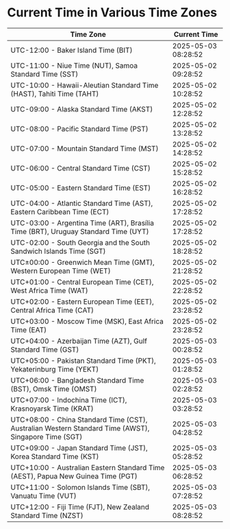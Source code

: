 # Current Time in Various Time Zones

| Time Zone | Current Time |
|-----------|--------------|
| UTC-12:00 - Baker Island Time (BIT) | 2025-05-03 08:28:52 |
| UTC-11:00 - Niue Time (NUT), Samoa Standard Time (SST) | 2025-05-02 09:28:52 |
| UTC-10:00 - Hawaii-Aleutian Standard Time (HAST), Tahiti Time (TAHT) | 2025-05-02 10:28:52 |
| UTC-09:00 - Alaska Standard Time (AKST) | 2025-05-02 12:28:52 |
| UTC-08:00 - Pacific Standard Time (PST) | 2025-05-02 13:28:52 |
| UTC-07:00 - Mountain Standard Time (MST) | 2025-05-02 14:28:52 |
| UTC-06:00 - Central Standard Time (CST) | 2025-05-02 15:28:52 |
| UTC-05:00 - Eastern Standard Time (EST) | 2025-05-02 16:28:52 |
| UTC-04:00 - Atlantic Standard Time (AST), Eastern Caribbean Time (ECT) | 2025-05-02 17:28:52 |
| UTC-03:00 - Argentina Time (ART), Brasília Time (BRT), Uruguay Standard Time (UYT) | 2025-05-02 17:28:52 |
| UTC-02:00 - South Georgia and the South Sandwich Islands Time (SGT) | 2025-05-02 18:28:52 |
| UTC±00:00 - Greenwich Mean Time (GMT), Western European Time (WET) | 2025-05-02 21:28:52 |
| UTC+01:00 - Central European Time (CET), West Africa Time (WAT) | 2025-05-02 22:28:52 |
| UTC+02:00 - Eastern European Time (EET), Central Africa Time (CAT) | 2025-05-02 23:28:52 |
| UTC+03:00 - Moscow Time (MSK), East Africa Time (EAT) | 2025-05-02 23:28:52 |
| UTC+04:00 - Azerbaijan Time (AZT), Gulf Standard Time (GST) | 2025-05-03 00:28:52 |
| UTC+05:00 - Pakistan Standard Time (PKT), Yekaterinburg Time (YEKT) | 2025-05-03 01:28:52 |
| UTC+06:00 - Bangladesh Standard Time (BST), Omsk Time (OMST) | 2025-05-03 02:28:52 |
| UTC+07:00 - Indochina Time (ICT), Krasnoyarsk Time (KRAT) | 2025-05-03 03:28:52 |
| UTC+08:00 - China Standard Time (CST), Australian Western Standard Time (AWST), Singapore Time (SGT) | 2025-05-03 04:28:52 |
| UTC+09:00 - Japan Standard Time (JST), Korea Standard Time (KST) | 2025-05-03 05:28:52 |
| UTC+10:00 - Australian Eastern Standard Time (AEST), Papua New Guinea Time (PGT) | 2025-05-03 06:28:52 |
| UTC+11:00 - Solomon Islands Time (SBT), Vanuatu Time (VUT) | 2025-05-03 07:28:52 |
| UTC+12:00 - Fiji Time (FJT), New Zealand Standard Time (NZST) | 2025-05-03 08:28:52 |
